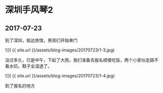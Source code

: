 深圳手风琴2
====================

2017-07-23
------------------------

到了深圳，抵达旅馆，男孩们开始串门

![]( {{ site.url }}/assets/blog-images/20170723/1-3.jpg)

没过多久，已是中午，下起了大雨，我们准备去报名顺便吃饭，两个小家伙走路不看水坑，鞋子全湿透了。

![]( {{ site.url }}/assets/blog-images/20170723/1-4.jpg)

到了报名的地方

